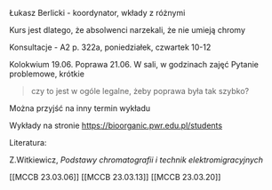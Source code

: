 Łukasz Berlicki - koordynator, wkłady z różnymi

Kurs jest dlatego, że absolwenci narzekali, że nie umieją chromy

Konsultacje - A2 p. 322a, poniedziałek, czwartek 10-12

Kolokwium 19.06.
Poprawa 21.06.
W sali, w godzinach zajęć
Pytanie problemowe, krótkie

> czy to jest w ogóle legalne, żeby poprawa była tak szybko?

Można przyjść na inny termin wykładu

Wykłady na stronie https://bioorganic.pwr.edu.pl/students

Literatura:

Z.Witkiewicz, *Podstawy chromatografii i technik elektromigracyjnych*

[[MCCB 23.03.06]]
[[MCCB 23.03.13]]
[[MCCB 23.03.20]]

